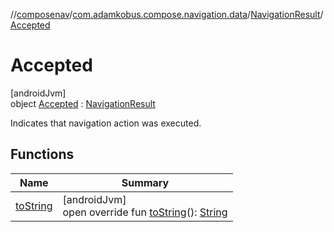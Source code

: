 //[composenav](../../../../index.md)/[com.adamkobus.compose.navigation.data](../../index.md)/[NavigationResult](../index.md)/[Accepted](index.md)

# Accepted

[androidJvm]\
object [Accepted](index.md) : [NavigationResult](../index.md)

Indicates that navigation action was executed.

## Functions

| Name | Summary |
|---|---|
| [toString](to-string.md) | [androidJvm]<br>open override fun [toString](to-string.md)(): [String](https://kotlinlang.org/api/latest/jvm/stdlib/kotlin/-string/index.html) |
